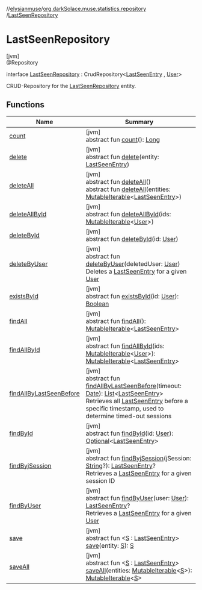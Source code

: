 //[elysianmuse](../../../index.md)/[org.darkSolace.muse.statistics.repository](../index.md)
/[LastSeenRepository](index.md)

# LastSeenRepository

[jvm]\
@Repository

interface [LastSeenRepository](index.md) :
CrudRepository&lt;[LastSeenEntry](../../org.darkSolace.muse.statistics.model/-last-seen-entry/index.md)
, [User](../../org.darkSolace.muse.user.model/-user/index.md)&gt;

CRUD-Repository for the [LastSeenRepository](index.md) entity.

## Functions

| Name | Summary |
|---|---|
| [count](../../org.darkSolace.muse.user.repository/-user-settings-repository/index.md#-1347258675%2FFunctions%2F-1216412040) | [jvm]<br>abstract fun [count](../../org.darkSolace.muse.user.repository/-user-settings-repository/index.md#-1347258675%2FFunctions%2F-1216412040)(): [Long](https://kotlinlang.org/api/latest/jvm/stdlib/kotlin/-long/index.html) |
| [delete](index.md#-368416087%2FFunctions%2F-1216412040) | [jvm]<br>abstract fun [delete](index.md#-368416087%2FFunctions%2F-1216412040)(entity: [LastSeenEntry](../../org.darkSolace.muse.statistics.model/-last-seen-entry/index.md)) |
| [deleteAll](../../org.darkSolace.muse.user.repository/-user-settings-repository/index.md#87931462%2FFunctions%2F-1216412040) | [jvm]<br>abstract fun [deleteAll](../../org.darkSolace.muse.user.repository/-user-settings-repository/index.md#87931462%2FFunctions%2F-1216412040)()<br>abstract fun [deleteAll](index.md#257899964%2FFunctions%2F-1216412040)(entities: [MutableIterable](https://kotlinlang.org/api/latest/jvm/stdlib/kotlin.collections/-mutable-iterable/index.html)&lt;[LastSeenEntry](../../org.darkSolace.muse.statistics.model/-last-seen-entry/index.md)&gt;) |
| [deleteAllById](index.md#589140130%2FFunctions%2F-1216412040) | [jvm]<br>abstract fun [deleteAllById](index.md#589140130%2FFunctions%2F-1216412040)(ids: [MutableIterable](https://kotlinlang.org/api/latest/jvm/stdlib/kotlin.collections/-mutable-iterable/index.html)&lt;[User](../../org.darkSolace.muse.user.model/-user/index.md)&gt;) |
| [deleteById](index.md#1483549991%2FFunctions%2F-1216412040) | [jvm]<br>abstract fun [deleteById](index.md#1483549991%2FFunctions%2F-1216412040)(id: [User](../../org.darkSolace.muse.user.model/-user/index.md)) |
| [deleteByUser](delete-by-user.md) | [jvm]<br>abstract fun [deleteByUser](delete-by-user.md)(deletedUser: [User](../../org.darkSolace.muse.user.model/-user/index.md))<br>Deletes a [LastSeenEntry](../../org.darkSolace.muse.statistics.model/-last-seen-entry/index.md) for a given [User](../../org.darkSolace.muse.user.model/-user/index.md) |
| [existsById](index.md#-367094824%2FFunctions%2F-1216412040) | [jvm]<br>abstract fun [existsById](index.md#-367094824%2FFunctions%2F-1216412040)(id: [User](../../org.darkSolace.muse.user.model/-user/index.md)): [Boolean](https://kotlinlang.org/api/latest/jvm/stdlib/kotlin/-boolean/index.html) |
| [findAll](../../org.darkSolace.muse.user.repository/-user-settings-repository/index.md#432803092%2FFunctions%2F-1216412040) | [jvm]<br>abstract fun [findAll](../../org.darkSolace.muse.user.repository/-user-settings-repository/index.md#432803092%2FFunctions%2F-1216412040)(): [MutableIterable](https://kotlinlang.org/api/latest/jvm/stdlib/kotlin.collections/-mutable-iterable/index.html)&lt;[LastSeenEntry](../../org.darkSolace.muse.statistics.model/-last-seen-entry/index.md)&gt; |
| [findAllById](index.md#1425965332%2FFunctions%2F-1216412040) | [jvm]<br>abstract fun [findAllById](index.md#1425965332%2FFunctions%2F-1216412040)(ids: [MutableIterable](https://kotlinlang.org/api/latest/jvm/stdlib/kotlin.collections/-mutable-iterable/index.html)&lt;[User](../../org.darkSolace.muse.user.model/-user/index.md)&gt;): [MutableIterable](https://kotlinlang.org/api/latest/jvm/stdlib/kotlin.collections/-mutable-iterable/index.html)&lt;[LastSeenEntry](../../org.darkSolace.muse.statistics.model/-last-seen-entry/index.md)&gt; |
| [findAllByLastSeenBefore](find-all-by-last-seen-before.md) | [jvm]<br>abstract fun [findAllByLastSeenBefore](find-all-by-last-seen-before.md)(timeout: [Date](https://docs.oracle.com/javase/8/docs/api/java/util/Date.html)): [List](https://kotlinlang.org/api/latest/jvm/stdlib/kotlin.collections/-list/index.html)&lt;[LastSeenEntry](../../org.darkSolace.muse.statistics.model/-last-seen-entry/index.md)&gt;<br>Retrieves all [LastSeenEntry](../../org.darkSolace.muse.statistics.model/-last-seen-entry/index.md) before a specific timestamp, used to determine timed-out sessions |
| [findById](index.md#1355198709%2FFunctions%2F-1216412040) | [jvm]<br>abstract fun [findById](index.md#1355198709%2FFunctions%2F-1216412040)(id: [User](../../org.darkSolace.muse.user.model/-user/index.md)): [Optional](https://docs.oracle.com/javase/8/docs/api/java/util/Optional.html)&lt;[LastSeenEntry](../../org.darkSolace.muse.statistics.model/-last-seen-entry/index.md)&gt; |
| [findByjSession](find-byj-session.md) | [jvm]<br>abstract fun [findByjSession](find-byj-session.md)(jSession: [String](https://kotlinlang.org/api/latest/jvm/stdlib/kotlin/-string/index.html)?): [LastSeenEntry](../../org.darkSolace.muse.statistics.model/-last-seen-entry/index.md)?<br>Retrieves a [LastSeenEntry](../../org.darkSolace.muse.statistics.model/-last-seen-entry/index.md) for a given session ID |
| [findByUser](find-by-user.md) | [jvm]<br>abstract fun [findByUser](find-by-user.md)(user: [User](../../org.darkSolace.muse.user.model/-user/index.md)): [LastSeenEntry](../../org.darkSolace.muse.statistics.model/-last-seen-entry/index.md)?<br>Retrieves a [LastSeenEntry](../../org.darkSolace.muse.statistics.model/-last-seen-entry/index.md) for a given [User](../../org.darkSolace.muse.user.model/-user/index.md) |
| [save](index.md#1909084931%2FFunctions%2F-1216412040) | [jvm]<br>abstract fun &lt;[S](index.md#1909084931%2FFunctions%2F-1216412040) : [LastSeenEntry](../../org.darkSolace.muse.statistics.model/-last-seen-entry/index.md)&gt; [save](index.md#1909084931%2FFunctions%2F-1216412040)(entity: [S](index.md#1909084931%2FFunctions%2F-1216412040)): [S](index.md#1909084931%2FFunctions%2F-1216412040) |
| [saveAll](index.md#-1179221214%2FFunctions%2F-1216412040) | [jvm]<br>abstract fun &lt;[S](index.md#-1179221214%2FFunctions%2F-1216412040) : [LastSeenEntry](../../org.darkSolace.muse.statistics.model/-last-seen-entry/index.md)&gt; [saveAll](index.md#-1179221214%2FFunctions%2F-1216412040)(entities: [MutableIterable](https://kotlinlang.org/api/latest/jvm/stdlib/kotlin.collections/-mutable-iterable/index.html)&lt;[S](index.md#-1179221214%2FFunctions%2F-1216412040)&gt;): [MutableIterable](https://kotlinlang.org/api/latest/jvm/stdlib/kotlin.collections/-mutable-iterable/index.html)&lt;[S](index.md#-1179221214%2FFunctions%2F-1216412040)&gt; |
